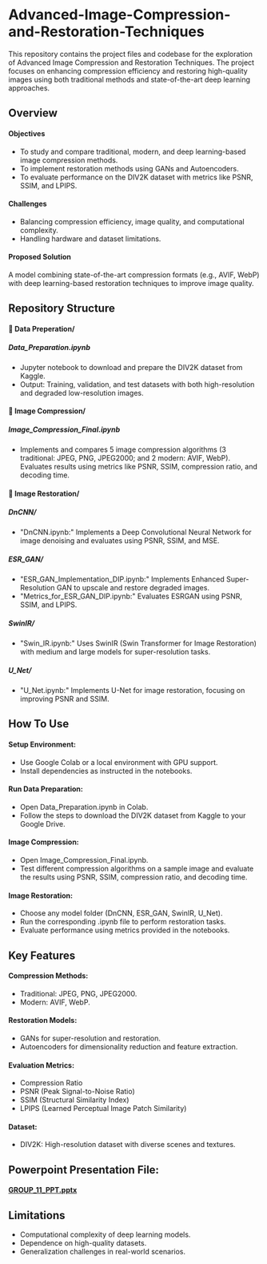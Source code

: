 # Advanced-Image-Compression-and-Restoration-Techniques

This repository contains the project files and codebase for the exploration of Advanced Image Compression and Restoration Techniques. The project focuses on enhancing compression efficiency and restoring high-quality images using both traditional methods and state-of-the-art deep learning approaches.

## Overview
#### Objectives
- To study and compare traditional, modern, and deep learning-based image compression methods.
- To implement restoration methods using GANs and Autoencoders.
- To evaluate performance on the DIV2K dataset with metrics like PSNR, SSIM, and LPIPS.

#### Challenges
- Balancing compression efficiency, image quality, and computational complexity.
- Handling hardware and dataset limitations.

#### Proposed Solution
A model combining state-of-the-art compression formats (e.g., AVIF, WebP) with deep learning-based restoration techniques to improve image quality.

## Repository Structure
#### 📁 Data Preperation/
##### Data_Preparation.ipynb
- Jupyter notebook to download and prepare the DIV2K dataset from Kaggle.
- Output: Training, validation, and test datasets with both high-resolution and degraded low-resolution images.

#### 📁 Image Compression/

##### Image_Compression_Final.ipynb
- Implements and compares 5 image compression algorithms (3 traditional: JPEG, PNG, JPEG2000; and 2 modern: AVIF, WebP). Evaluates results using metrics like PSNR, SSIM, compression ratio, and decoding time.

#### 📁 Image Restoration/


##### DnCNN/
-  "DnCNN.ipynb:" Implements a Deep Convolutional Neural Network for image denoising and evaluates using PSNR, SSIM, and MSE.

##### ESR_GAN/
- "ESR_GAN_Implementation_DIP.ipynb:" Implements Enhanced Super-Resolution GAN to upscale and restore degraded images.
- "Metrics_for_ESR_GAN_DIP.ipynb:" Evaluates ESRGAN using PSNR, SSIM, and LPIPS.

##### SwinIR/
- "Swin_IR.ipynb:" Uses SwinIR (Swin Transformer for Image Restoration) with medium and large models for super-resolution tasks.

##### U_Net/
- "U_Net.ipynb:" Implements U-Net for image restoration, focusing on improving PSNR and SSIM.

## How To Use

#### Setup Environment:

- Use Google Colab or a local environment with GPU support.
- Install dependencies as instructed in the notebooks.

#### Run Data Preparation:

- Open Data_Preparation.ipynb in Colab.
- Follow the steps to download the DIV2K dataset from Kaggle to your Google Drive.


#### Image Compression:

- Open Image_Compression_Final.ipynb.
- Test different compression algorithms on a sample image and evaluate the results using PSNR, SSIM, compression ratio, and decoding time.


#### Image Restoration:

- Choose any model folder (DnCNN, ESR_GAN, SwinIR, U_Net).
- Run the corresponding .ipynb file to perform restoration tasks.
- Evaluate performance using metrics provided in the notebooks.


## Key Features
#### Compression Methods:

- Traditional: JPEG, PNG, JPEG2000.
- Modern: AVIF, WebP.

#### Restoration Models:

- GANs for super-resolution and restoration.
- Autoencoders for dimensionality reduction and feature extraction.

#### Evaluation Metrics:

- Compression Ratio
- PSNR (Peak Signal-to-Noise Ratio)
- SSIM (Structural Similarity Index)
- LPIPS (Learned Perceptual Image Patch Similarity)

#### Dataset:
- DIV2K: High-resolution dataset with diverse scenes and textures.


## Powerpoint Presentation File:
#### [GROUP_11_PPT.pptx](https://github.com/user-attachments/files/17903264/GROUP_11_PPT.pptx)


## Limitations
- Computational complexity of deep learning models.
- Dependence on high-quality datasets.
- Generalization challenges in real-world scenarios.
